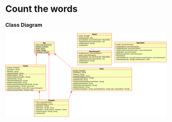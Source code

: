 # Count the words


### Class Diagram

![UML Class Diagram for Count the Words](./CountWords_UML.png)